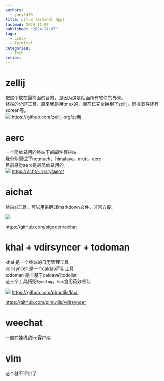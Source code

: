 ```yaml
---
authors:
  - joey5403
title: Linux Terminal Apps
lastmod: 2024-11-07
published: "2024-11-07"
tags: 
  - Linux
  - Terminal
categories: 
  - Tech
series:
---
```


# zellij
把这个放在最前面的目的，是因为这是后面所有软件的外壳。  
终端的分屏工具，原来我是用tmux的，目前已完全换到了zellij，同类软件还有screen等。  
![](https://img.joeyzheng.tech/ob-1730971484759.png)
https://github.com/zellij-org/zellij


# aerc
一个简单易用的终端下的邮件客户端  
我分别测试了notmuch，himalaya，mutt，aerc  
目前感觉aerc是最简单易用的。  
![](https://img.joeyzheng.tech/ob-1726629327310.png)
https://sr.ht/~rjarry/aerc/


# aichat
终端ai工具，可以用来翻译markdown文件，非常方便。

![](https://img.joeyzheng.tech/ob-1730971559158.png)

https://github.com/sigoden/aichat


# khal + vdirsyncer + todoman
khal 是一个终端的日历管理工具  
vdirsyncer 是一个caldav同步工具  
todoman 是个基于caldav的todolist  
这三个工具搭配`Synology Nas`食用药效极佳  

![](https://img.joeyzheng.tech/ob-1726629280555.png)
https://github.com/pimutils/khal

https://github.com/pimutils/vdirsyncer


# weechat
一直在挂机的irc客户端


# vim
这个就不评价了

# 

